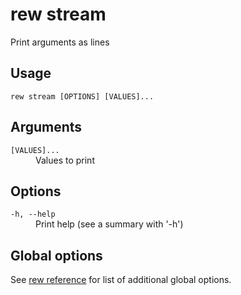 # rew stream

Print arguments as lines

## Usage

```
rew stream [OPTIONS] [VALUES]...

```

## Arguments

<dl>
<dt><code>[VALUES]...</code></dt>
<dd>
Values to print
</dd>
</dl>

## Options

<dl>

<dt><code>-h, --help</code></dt>
<dd>
Print help (see a summary with '-h')
</dd>
</dl>

## Global options

See [rew reference](rew.md#global-options) for list of additional global options.
